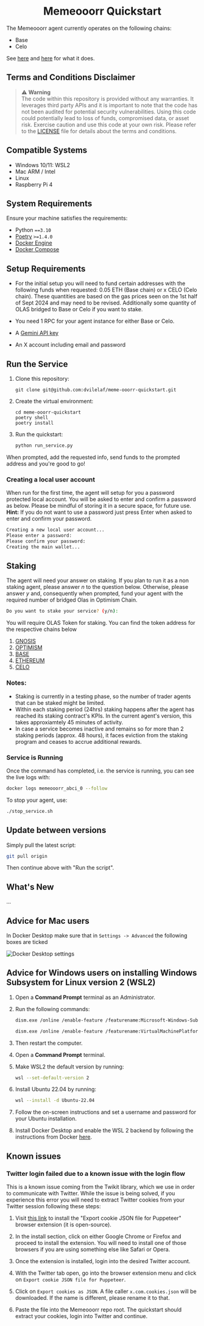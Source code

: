 <h1 align="center">
<b>Memeooorr Quickstart</b>
</h1>

The Memeooorr agent currently operates on the following chains:
- Base
- Celo

See [here](https://agents.fun) and [here](https://github.com/dvilelaf/meme-ooorr?tab=readme-ov-file#user-flow) for what it does.

## Terms and Conditions Disclaimer

> :warning: **Warning** <br />
> The code within this repository is provided without any warranties. It leverages third party APIs and it is important to note that the code has not been audited for potential security vulnerabilities.
> Using this code could potentially lead to loss of funds, compromised data, or asset risk.
> Exercise caution and use this code at your own risk. Please refer to the [LICENSE](./LICENSE) file for details about the terms and conditions.

## Compatible Systems

- Windows 10/11: WSL2
- Mac ARM / Intel
- Linux
- Raspberry Pi 4

## System Requirements

Ensure your machine satisfies the requirements:

- Python `==3.10`
- [Poetry](https://python-poetry.org/docs/) `>=1.4.0`
- [Docker Engine](https://docs.docker.com/engine/install/)
- [Docker Compose](https://docs.docker.com/compose/install/)

## Setup Requirements

- For the initial setup you will need to fund certain addresses with the following funds when requested: 0.05 ETH (Base chain) or x CELO (Celo chain). These quantities are based on the gas prices seen on the 1st half of Sept 2024 and may need to be revised. Additionally some quantity of OLAS bridged to Base or Celo if you want to stake.

- You need 1 RPC for your agent instance for either Base or Celo.

- A [Gemini API key](https://ai.google.dev/gemini-api/docs/api-key)

- An X account including email and password

## Run the Service

1. Clone this repository:

    ```
    git clone git@github.com:dvilelaf/meme-ooorr-quickstart.git
    ```

2. Create the virtual environment:
    ```
    cd meme-ooorr-quickstart
    poetry shell
    poetry install
    ```
3. Run the quickstart:

    ```bash
    python run_service.py
    ```
When prompted, add the requested info, send funds to the prompted address and you're good to go!

### Creating a local user account

When run for the first time, the agent will setup for you a password protected local account. You will be asked to enter and confirm a password as below.
Please be mindful of storing it in a secure space, for future use. **Hint:** If you do not want to use a password just press Enter when asked to enter and confirm your password.

```bash
Creating a new local user account...
Please enter a password:
Please confirm your password:
Creating the main wallet...
```

## Staking

The agent will need your answer on staking. If you plan to run it as a non staking agent, please answer _n_ to the question below. Otherwise, please answer _y_ and, consequently when prompted, fund your agent with the required number of bridged Olas in Optimism Chain.

```bash
Do you want to stake your service? (y/n):
```

You will require OLAS Token for staking. You can find the token address for the respective chains below

1. [GNOSIS](https://gnosisscan.io/address/0xcE11e14225575945b8E6Dc0D4F2dD4C570f79d9f)
2. [OPTIMISM](https://optimistic.etherscan.io/address/0xFC2E6e6BCbd49ccf3A5f029c79984372DcBFE527)
3. [BASE](https://basescan.org/address/0x54330d28ca3357F294334BDC454a032e7f353416)
4. [ETHEREUM](https://etherscan.io/address/0x0001A500A6B18995B03f44bb040A5fFc28E45CB0)
5. [CELO](https://celoscan.io/address/0xaCFfAe8e57Ec6E394Eb1b41939A8CF7892DbDc51)

### Notes:

- Staking is currently in a testing phase, so the number of trader agents that can be staked might be limited.
- Within each staking period (24hrs) staking happens after the agent has reached its staking contract's KPIs. In the current agent's version, this takes approxiamtely 45 minutes of activity.
- In case a service becomes inactive and remains so for more than 2 staking periods (approx. 48 hours), it faces eviction from the staking program and ceases to accrue additional rewards.

### Service is Running

Once the command has completed, i.e. the service is running, you can see the live logs with:

```bash
docker logs memeooorr_abci_0 --follow
```

To stop your agent, use:

```bash
./stop_service.sh
```

## Update between versions

Simply pull the latest script:

```bash
git pull origin
```

Then continue above with "Run the script".

## What's New

...

## Advice for Mac users

In Docker Desktop make sure that in `Settings -> Advanced` the following boxes are ticked

![Docker Desktop settings](images/docker.png)


## Advice for Windows users on installing Windows Subsystem for Linux version 2 (WSL2)

1. Open a **Command Prompt** terminal as an Administrator.

2. Run the following commands:

    ```bash
    dism.exe /online /enable-feature /featurename:Microsoft-Windows-Subsystem-Linux /all /norestart
    ```

    ```bash
    dism.exe /online /enable-feature /featurename:VirtualMachinePlatform /all /norestart
    ```

3. Then restart the computer.

4. Open a **Command Prompt** terminal.

5. Make WSL2 the default version by running:

    ```bash
    wsl --set-default-version 2
    ```

6. Install Ubuntu 22.04 by running:

    ```bash
    wsl --install -d Ubuntu-22.04
    ```

7. Follow the on-screen instructions and set a username and password for your Ubuntu installation.

8. Install Docker Desktop and enable the WSL 2 backend by following the instructions from Docker [here](https://docs.docker.com/desktop/wsl/).


## Known issues

### Twitter login failed due to a known issue with the login flow
This is a known issue coming from the Twikit library, which we use in order to communicate with Twitter. While the issue is being solved, if you experience this error you will need to extract Twitter cookies from your Twitter session following these steps:

1. Visit [this link](https://github.com/ktty1220/export-cookie-for-puppeteer) to install the "Export cookie JSON file for Puppeteer" browser extension (it is open-source).

2. In the install section, click on either Google Chrome or Firefox and proceed to install the extension. You will need to install one of those browsers if you are using something else like Safari or Opera.

3. Once the extension is installed, login into the desired Twitter account.

4. With the Twitter tab open, go into the browser extension menu and click on `Export cookie JSON file for Puppeteer`.

5. Click on `Export cookies as JSON`. A file caller `x.com.cookies.json` will be downloaded. If the name is different, please rename it to that.

6. Paste the file into the Memeooorr repo root. The quickstart should extract your cookies, login into Twitter and continue.